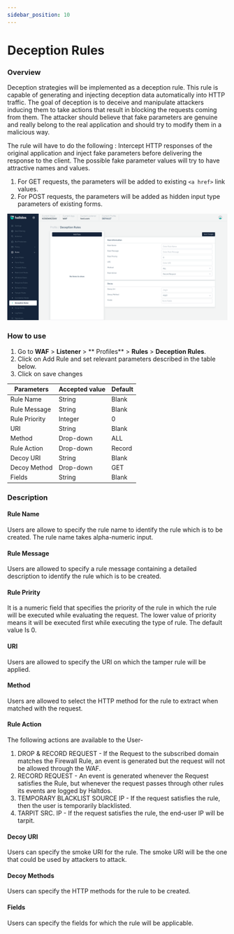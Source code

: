 ```yaml
---
sidebar_position: 10
---
```

# Deception Rules
   
### Overview
Deception strategies will be implemented as a deception rule. This rule is capable of generating and injecting deception data automatically into HTTP traffic.
The goal of deception is to deceive and manipulate attackers inducing them to take actions that result in blocking the requests coming from them.
The attacker should believe that fake parameters are genuine and really belong to the real application and should try to modify them in a malicious way.
   
The rule will have to do the following : 
Intercept HTTP responses of the original application and inject fake parameters before delivering the response to the client. The possible fake parameter values will try to have attractive names and values.
1. For GET requests, the parameters will be added to existing ```<a href>``` link values.
2. For POST requests, the parameters will be added as hidden input type parameters of existing forms.
   
![Deception Rule](/img/waf/v2/deception_rule.png)
   
### How to use
1. Go to **WAF** > **Listener** > ** Profiles** > **Rules** > **Deception Rules**.
2. Click on Add Rule and set relevant parameters described in the table below.
3. Click on save changes
   
| Parameters    | Accepted value |  Default |
|---------------|----------------|----------|
| Rule Name     | String         | Blank    |
| Rule Message  | String         | Blank    |
| Rule Priority | Integer        | 0        |
| URI           | String         | Blank    |
| Method        | Drop-down      | ALL      |
| Rule Action   | Drop-down      | Record   |
| Decoy URI     | String         | Blank    |
| Decoy Method  | Drop-down      | GET      |
| Fields        | String         | Blank    |
   
### Description
   
#### Rule Name
Users are allowe to specify the rule name to identify the rule which is to be created. The rule name takes alpha-numeric input.

#### Rule Message
Users are allowed to specify a rule message containing a detailed description to identify the rule which is to be created.

#### Rule Pririty
It is a numeric field that specifies the priority of the rule in which the rule will be executed while evaluating the request. The lower value of priority means it will be executed first while executing the type of rule. The default value Is 0. 

#### URI
Users are allowed to specify the URI on which the tamper rule will be applied.

#### Method
Users are allowed to select the HTTP method for the rule to extract when matched with the request.

#### Rule Action
The following actions are available to the User-
   
1. DROP  & RECORD REQUEST - If the Request to the subscribed domain matches the Firewall Rule, an event is generated but the request will not be allowed through the WAF.
2. RECORD REQUEST - An event is generated whenever the Request satisfies the Rule, but whenever the request passes through other rules its events are logged by Haltdos.
3. TEMPORARY BLACKLIST SOURCE IP - If the request satisfies the rule, then the user is temporarily blacklisted.
4. TARPIT SRC. IP - If the request satisfies the rule, the end-user IP will be tarpit.

#### Decoy URI
Users can specify the smoke URI for the rule. The smoke URI will be the one that could be used by attackers to attack.

#### Decoy Methods
Users can specify the HTTP methods for the rule to be created.

#### Fields
Users can specify the fields for which the rule will be applicable.

